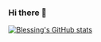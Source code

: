 ### Hi there 👋

<!--
**bleckcorp/bleckcorp** is a ✨ _special_ ✨ repository because its `README.md` (this file) appears on your GitHub profile.

Here are some ideas to get you started:

- 🔭 I’m currently working on ...
- 🌱 I’m currently learning ...
- 👯 I’m looking to collaborate on ...
- 🤔 I’m looking for help with ...
- 💬 Ask me about ...
- 📫 How to reach me: ...
- 😄 Pronouns: ...
- ⚡ Fun fact: ...
-->

[![Blessing's GitHub stats](https://github-readme-stats.vercel.app/api?username=bleckcorp)](https://github.com/bleckcorp&show_icons=true&theme=radical/github-readme-stats)

